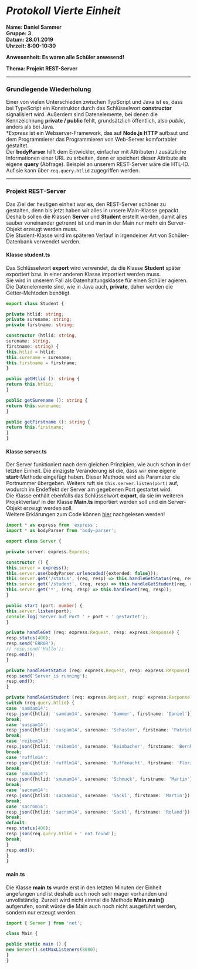 # _Protokoll Vierte Einheit_  

**Name: Daniel Sammer**  
**Gruppe: 3**  
**Datum: 28.01.2019**  
**Uhrzeit: 8:00-10:30**  
  
**Anwesenheit: Es waren alle Schüler anwesend!**  
  
**Thema: Projekt REST-Server**  
  
-----------------------------------------------------------
  
### Grundlegende Wiederholung  
Einer von vielen Unterschieden zwischen TypScript und Java ist es, dass bei TypeScript ein Konstruktor durch das Schlüsselwort **constructor** signalisiert wird. Außerdem sind Datenelemente, bei denen die Kennzeichnung **private / public** fehlt, grundsätzlich öffentlich, also *public*, anders als bei Java.  
**Express* ist ein Webserver-Framework, das auf **Node.js HTTP** aufbaut und dem Programmierer das Programmieren von Web-Server komfortabler gestaltet.  
Der **bodyParser** hilft dem Entwickler, einfacher mit Attributen / zusätzliche Informationen einer URL zu arbeiten, denn er speichert dieser Attribute als eigene **query** (Abfrage). Beispiel an unserem REST-Server wäre die HTL-ID. Auf sie kann über `req.query.htlid` zugegriffen werden.  
  
--------------------------------------------------------------  
  
### Projekt REST-Server  
Das Ziel der heutigen einheit war es, den REST-Server schöner zu gestalten, denn bis jetzt haben wir alles in unsere Main-Klasse gepackt. 
Deshalb sollen die Klassen **Server** und **Student** erstellt werden, damit alles sauber voneinander getrennt ist und man in der Main nur mehr ein Server-Objekt erzeugt werden muss.  
Die Student-Klasse wird im späteren Verlauf in irgendeiner Art von Schüler-Datenbank verwendet werden.  
  
#### Klasse student.ts  
Das Schlüsselwort **export** wird verwendet, da die Klasse **Student** später exportiert bzw. in einer anderen Klasse importiert werden muss.  
Sie wird in unserem Fall als Datenhaltungsklasse für einen Schüler agieren. Die Datenelemente sind, wie in Java auch, **private**, daher werden die Getter-Mehtoden benötigt.  
```typescript
export class Student {

private htlid: string;
private surename: string;
private firstname: string;

constructor (htlid: string,
surename: string,
firstname: string) {
this.htlid = htlid;
this.surename = surename;
this.firstname = firstname;
}

public getHtlid (): string {
return this.htlid;
}

public getSurename (): string {
return this.surename;
}

public getFirstname (): string {
return this.firstname;
}
}

```
  
#### Klasse server.ts  
Der Server funktioniert nach dem gleichen Prinzipien, wie auch schon in der letzten Einheit. Die einzigste Veränderung ist die, dass wir eine eigene **start**-Methode eingefügt haben. Dieser Methode wird als Parameter die Portnummer übergeben. Weiters ruft sie `this.server.listen(port)` auf, wodurch im Endeffekt der Server am gegebenen Port gestartet wird.  
Die Klasse enthält ebenfalls das Schlüsselwort **export**, da sie im weiteren Projektverlauf in der Klasse **Main.ts** importiert werden soll und ein Server-Objekt erzeugt werden soll.  
Weitere Erklärungen zum Code können [hier](https://github.com/HTLMechatronics/m14-la1-sx/blob/samdam14/samdam14/protokoll_3_samdam14_2018-10-08.md#%C3%A4nderungen-am-rest-server) nachgelesen werden!  
```typescript
import * as express from 'express';
import * as bodyParser from 'body-parser';

export class Server {

private server: express.Express;

constructor () {
this.server = express();
this.server.use(bodyParser.urlencoded({extended: false}));
this.server.get('/status', (req, resp) => this.handleGetStatus(req, resp));
this.server.get('/student', (req, resp) => this.handleGetStudent(req, resp));
this.server.get('*', (req, resp) => this.handleGet(req, resp));
}

public start (port: number) {
this.server.listen(port);
console.log('Server auf Port ' + port + ' gestartet');
}

private handleGet (req: express.Request, resp: express.Response) {
resp.status(400);
resp.send('ERROR');
// resp.send('Hallo');
resp.end();
}

private handleGetStatus (req: express.Request, resp: express.Response) {
resp.send('Server is running');
resp.end();
}

private handleGetStudent (req: express.Request, resp: express.Response) {
switch (req.query.htlid) {
case 'samdam14':
resp.json({htlid: 'samdam14', surename: 'Sammer', firstname: 'Daniel'});
break;
case 'suspam14':
resp.json({htlid: 'suspam14', surename: 'Schuster', firstname: 'Patrick'});
break;
case 'reibem14':
resp.json({htlid: 'reibem14', surename: 'Reinbacher', firstname: 'Bernhard'});
break;
case 'rufflm14':
resp.json({htlid: 'rufflm14', surename: 'Ruffenacht', firstname: 'Florian'});
break;
case 'smumam14':
resp.json({htlid: 'smumam14', surename: 'Schmuck', firstname: 'Martin'});
break;
case 'sacmam14':
resp.json({htlid: 'sacmam14', surename: 'Sackl', firstname: 'Martin'});
break;
case 'sacrom14':
resp.json({htlid: 'sacrom14', surename: 'Sackl', firstname: 'Roland'});
break;
default:
resp.status(400);
resp.json(req.query.htlid + ' not found');
break;
}
resp.end();
}
}
```
  
#### main.ts  
Die Klasse **main.ts** wurde erst in den letzten Minuten der Einheit angefangen und ist deshalb auch noch sehr mager vorhanden und unvollständig. Zurzeit wird nicht einmal die Methode **Main.main()** aufgerufen, somit würde die Main auch noch nicht ausgeführt werden, sondern nur erzeugt werden.  
```typescript
import { Server } from 'net';

class Main {

public static main () {
new Server().setMaxListeners(8080);
}
}
```
